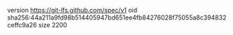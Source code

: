 version https://git-lfs.github.com/spec/v1
oid sha256:44a211a9fd98b514405947bd651ee4fb84276028f75055a8c394832ceffc9a26
size 2200
